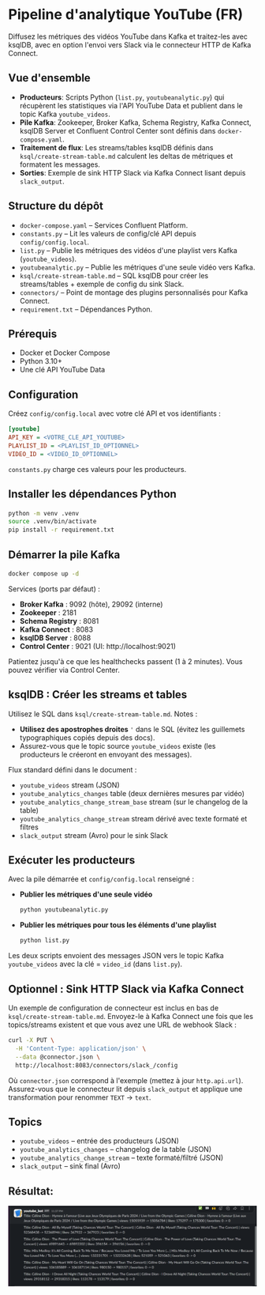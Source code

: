 
# Pipeline d'analytique YouTube (FR)

Diffusez les métriques des vidéos YouTube dans Kafka et traitez-les avec ksqlDB, avec en option l'envoi vers Slack via le connecteur HTTP de Kafka Connect.

## Vue d'ensemble
* __Producteurs__: Scripts Python (`list.py`, `youtubeanalytic.py`) qui récupèrent les statistiques via l'API YouTube Data et publient dans le topic Kafka `youtube_videos`.
* __Pile Kafka__: Zookeeper, Broker Kafka, Schema Registry, Kafka Connect, ksqlDB Server et Confluent Control Center sont définis dans `docker-compose.yaml`.
* __Traitement de flux__: Les streams/tables ksqlDB définis dans `ksql/create-stream-table.md` calculent les deltas de métriques et formatent les messages.
* __Sorties__: Exemple de sink HTTP Slack via Kafka Connect lisant depuis `slack_output`.

## Structure du dépôt
* `docker-compose.yaml` – Services Confluent Platform.
* `constants.py` – Lit les valeurs de config/clé API depuis `config/config.local`.
* `list.py` – Publie les métriques des vidéos d'une playlist vers Kafka (`youtube_videos`).
* `youtubeanalytic.py` – Publie les métriques d'une seule vidéo vers Kafka.
* `ksql/create-stream-table.md` – SQL ksqlDB pour créer les streams/tables + exemple de config du sink Slack.
* `connectors/` – Point de montage des plugins personnalisés pour Kafka Connect.
* `requirement.txt` – Dépendances Python.

## Prérequis
* Docker et Docker Compose
* Python 3.10+
* Une clé API YouTube Data

## Configuration
Créez `config/config.local` avec votre clé API et vos identifiants :

```ini
[youtube]
API_KEY = <VOTRE_CLE_API_YOUTUBE>
PLAYLIST_ID = <PLAYLIST_ID_OPTIONNEL>
VIDEO_ID = <VIDEO_ID_OPTIONNEL>
```

`constants.py` charge ces valeurs pour les producteurs.

## Installer les dépendances Python

```bash
python -m venv .venv
source .venv/bin/activate
pip install -r requirement.txt
```

## Démarrer la pile Kafka

```bash
docker compose up -d
```

Services (ports par défaut) :
* __Broker Kafka__ : 9092 (hôte), 29092 (interne)
* __Zookeeper__ : 2181
* __Schema Registry__ : 8081
* __Kafka Connect__ : 8083
* __ksqlDB Server__ : 8088
* __Control Center__ : 9021 (UI: http://localhost:9021)

Patientez jusqu'à ce que les healthchecks passent (1 à 2 minutes). Vous pouvez vérifier via Control Center.

## ksqlDB : Créer les streams et tables
Utilisez le SQL dans `ksql/create-stream-table.md`. Notes :
* __Utilisez des apostrophes droites__ `'` dans le SQL (évitez les guillemets typographiques copiés depuis des docs).
* Assurez-vous que le topic source `youtube_videos` existe (les producteurs le créeront en envoyant des messages).

Flux standard défini dans le document :
* `youtube_videos` stream (JSON)
* `youtube_analytics_changes` table (deux dernières mesures par vidéo)
* `youtube_analytics_change_stream_base` stream (sur le changelog de la table)
* `youtube_analytics_change_stream` stream dérivé avec texte formaté et filtres
* `slack_output` stream (Avro) pour le sink Slack

## Exécuter les producteurs
Avec la pile démarrée et `config/config.local` renseigné :

- __Publier les métriques d'une seule vidéo__

  ```bash
  python youtubeanalytic.py
  ```

- __Publier les métriques pour tous les éléments d'une playlist__

  ```bash
  python list.py
  ```

Les deux scripts envoient des messages JSON vers le topic Kafka `youtube_videos` avec la clé = `video_id` (dans `list.py`).

## Optionnel : Sink HTTP Slack via Kafka Connect
Un exemple de configuration de connecteur est inclus en bas de `ksql/create-stream-table.md`. Envoyez-le à Kafka Connect une fois que les topics/streams existent et que vous avez une URL de webhook Slack :

```bash
curl -X PUT \
  -H 'Content-Type: application/json' \
  --data @connector.json \
  http://localhost:8083/connectors/slack_/config
```

Où `connector.json` correspond à l'exemple (mettez à jour `http.api.url`). Assurez-vous que le connecteur lit depuis `slack_output` et applique une transformation pour renommer `TEXT` -> `text`.

## Topics
* `youtube_videos` – entrée des producteurs (JSON)
* `youtube_analytics_changes` – changelog de la table (JSON)
* `youtube_analytics_change_stream` – texte formaté/filtré (JSON)
* `slack_output` – sink final (Avro)

## Résultat:
![alt text](assets/image.png)
